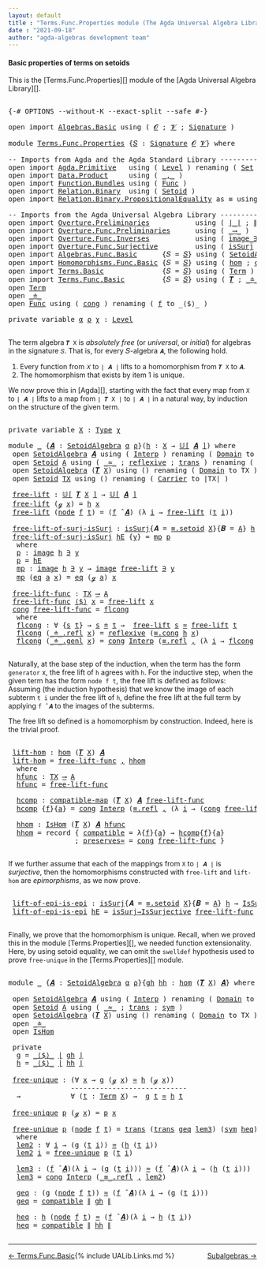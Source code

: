 ```yaml
---
layout: default
title : "Terms.Func.Properties module (The Agda Universal Algebra Library)"
date : "2021-09-18"
author: "agda-algebras development team"
---
```


#### <a id="basic-properties">Basic properties of terms on setoids</a>

This is the [Terms.Func.Properties][] module of the [Agda Universal Algebra Library][].

<pre class="Agda">

<a id="338" class="Symbol">{-#</a> <a id="342" class="Keyword">OPTIONS</a> <a id="350" class="Pragma">--without-K</a> <a id="362" class="Pragma">--exact-split</a> <a id="376" class="Pragma">--safe</a> <a id="383" class="Symbol">#-}</a>

<a id="388" class="Keyword">open</a> <a id="393" class="Keyword">import</a> <a id="400" href="Algebras.Basic.html" class="Module">Algebras.Basic</a> <a id="415" class="Keyword">using</a> <a id="421" class="Symbol">(</a> <a id="423" href="Algebras.Basic.html#1130" class="Generalizable">𝓞</a> <a id="425" class="Symbol">;</a> <a id="427" href="Algebras.Basic.html#1132" class="Generalizable">𝓥</a> <a id="429" class="Symbol">;</a> <a id="431" href="Algebras.Basic.html#3858" class="Function">Signature</a> <a id="441" class="Symbol">)</a>

<a id="444" class="Keyword">module</a> <a id="451" href="Terms.Func.Properties.html" class="Module">Terms.Func.Properties</a> <a id="473" class="Symbol">{</a><a id="474" href="Terms.Func.Properties.html#474" class="Bound">𝑆</a> <a id="476" class="Symbol">:</a> <a id="478" href="Algebras.Basic.html#3858" class="Function">Signature</a> <a id="488" href="Algebras.Basic.html#1130" class="Generalizable">𝓞</a> <a id="490" href="Algebras.Basic.html#1132" class="Generalizable">𝓥</a><a id="491" class="Symbol">}</a> <a id="493" class="Keyword">where</a>

<a id="500" class="Comment">-- Imports from Agda and the Agda Standard Library ---------------------</a>
<a id="573" class="Keyword">open</a> <a id="578" class="Keyword">import</a> <a id="585" href="Agda.Primitive.html" class="Module">Agda.Primitive</a>   <a id="602" class="Keyword">using</a> <a id="608" class="Symbol">(</a> <a id="610" href="Agda.Primitive.html#597" class="Postulate">Level</a> <a id="616" class="Symbol">)</a> <a id="618" class="Keyword">renaming</a> <a id="627" class="Symbol">(</a> <a id="629" href="Agda.Primitive.html#326" class="Primitive">Set</a> <a id="633" class="Symbol">to</a> <a id="636" class="Primitive">Type</a> <a id="641" class="Symbol">)</a>
<a id="643" class="Keyword">open</a> <a id="648" class="Keyword">import</a> <a id="655" href="Data.Product.html" class="Module">Data.Product</a>     <a id="672" class="Keyword">using</a> <a id="678" class="Symbol">(</a> <a id="680" href="Agda.Builtin.Sigma.html#236" class="InductiveConstructor Operator">_,_</a> <a id="684" class="Symbol">)</a>
<a id="686" class="Keyword">open</a> <a id="691" class="Keyword">import</a> <a id="698" href="Function.Bundles.html" class="Module">Function.Bundles</a> <a id="715" class="Keyword">using</a> <a id="721" class="Symbol">(</a> <a id="723" href="Function.Bundles.html#1868" class="Record">Func</a> <a id="728" class="Symbol">)</a>
<a id="730" class="Keyword">open</a> <a id="735" class="Keyword">import</a> <a id="742" href="Relation.Binary.html" class="Module">Relation.Binary</a>  <a id="759" class="Keyword">using</a> <a id="765" class="Symbol">(</a> <a id="767" href="Relation.Binary.Bundles.html#1009" class="Record">Setoid</a> <a id="774" class="Symbol">)</a>
<a id="776" class="Keyword">open</a> <a id="781" class="Keyword">import</a> <a id="788" href="Relation.Binary.PropositionalEquality.html" class="Module">Relation.Binary.PropositionalEquality</a> <a id="826" class="Symbol">as</a> <a id="829" class="Module">≡</a> <a id="831" class="Keyword">using</a> <a id="837" class="Symbol">(</a><a id="838" href="Agda.Builtin.Equality.html#151" class="Datatype Operator">_≡_</a><a id="841" class="Symbol">)</a>

<a id="844" class="Comment">-- Imports from the Agda Universal Algebra Library ------------------------------------------------</a>
<a id="944" class="Keyword">open</a> <a id="949" class="Keyword">import</a> <a id="956" href="Overture.Preliminaries.html" class="Module">Overture.Preliminaries</a>           <a id="989" class="Keyword">using</a> <a id="995" class="Symbol">(</a> <a id="997" href="Overture.Preliminaries.html#4383" class="Function Operator">∣_∣</a> <a id="1001" class="Symbol">;</a> <a id="1003" href="Overture.Preliminaries.html#4421" class="Function Operator">∥_∥</a> <a id="1007" class="Symbol">)</a>
<a id="1009" class="Keyword">open</a> <a id="1014" class="Keyword">import</a> <a id="1021" href="Overture.Func.Preliminaries.html" class="Module">Overture.Func.Preliminaries</a>      <a id="1054" class="Keyword">using</a> <a id="1060" class="Symbol">(</a> <a id="1062" href="Overture.Func.Preliminaries.html#803" class="Function Operator">_⟶_</a> <a id="1066" class="Symbol">)</a>
<a id="1068" class="Keyword">open</a> <a id="1073" class="Keyword">import</a> <a id="1080" href="Overture.Func.Inverses.html" class="Module">Overture.Func.Inverses</a>           <a id="1113" class="Keyword">using</a> <a id="1119" class="Symbol">(</a> <a id="1121" href="Overture.Func.Inverses.html#1645" class="Datatype Operator">image_∋_</a> <a id="1130" class="Symbol">;</a> <a id="1132" href="Overture.Func.Inverses.html#1698" class="InductiveConstructor">eq</a> <a id="1135" class="Symbol">)</a>
<a id="1137" class="Keyword">open</a> <a id="1142" class="Keyword">import</a> <a id="1149" href="Overture.Func.Surjective.html" class="Module">Overture.Func.Surjective</a>         <a id="1182" class="Keyword">using</a> <a id="1188" class="Symbol">(</a> <a id="1190" href="Overture.Func.Surjective.html#1694" class="Function">isSurj</a> <a id="1197" class="Symbol">;</a> <a id="1199" href="Overture.Func.Surjective.html#1782" class="Function">IsSurjective</a> <a id="1212" class="Symbol">;</a> <a id="1214" href="Overture.Func.Surjective.html#1891" class="Function">isSurj→IsSurjective</a> <a id="1234" class="Symbol">)</a>
<a id="1236" class="Keyword">open</a> <a id="1241" class="Keyword">import</a> <a id="1248" href="Algebras.Func.Basic.html" class="Module">Algebras.Func.Basic</a>      <a id="1273" class="Symbol">{</a><a id="1274" class="Argument">𝑆</a> <a id="1276" class="Symbol">=</a> <a id="1278" href="Terms.Func.Properties.html#474" class="Bound">𝑆</a><a id="1279" class="Symbol">}</a> <a id="1281" class="Keyword">using</a> <a id="1287" class="Symbol">(</a> <a id="1289" href="Algebras.Func.Basic.html#2875" class="Record">SetoidAlgebra</a> <a id="1303" class="Symbol">;</a> <a id="1305" href="Algebras.Func.Basic.html#3639" class="Function Operator">𝕌[_]</a> <a id="1310" class="Symbol">;</a> <a id="1312" href="Algebras.Func.Basic.html#4078" class="Function Operator">_̂_</a> <a id="1316" class="Symbol">)</a>
<a id="1318" class="Keyword">open</a> <a id="1323" class="Keyword">import</a> <a id="1330" href="Homomorphisms.Func.Basic.html" class="Module">Homomorphisms.Func.Basic</a> <a id="1355" class="Symbol">{</a><a id="1356" class="Argument">𝑆</a> <a id="1358" class="Symbol">=</a> <a id="1360" href="Terms.Func.Properties.html#474" class="Bound">𝑆</a><a id="1361" class="Symbol">}</a> <a id="1363" class="Keyword">using</a> <a id="1369" class="Symbol">(</a> <a id="1371" href="Homomorphisms.Func.Basic.html#2125" class="Function">hom</a> <a id="1375" class="Symbol">;</a> <a id="1377" href="Homomorphisms.Func.Basic.html#1849" class="Function">compatible-map</a> <a id="1392" class="Symbol">;</a> <a id="1394" href="Homomorphisms.Func.Basic.html#1999" class="Record">IsHom</a> <a id="1400" class="Symbol">)</a>
<a id="1402" class="Keyword">open</a> <a id="1407" class="Keyword">import</a> <a id="1414" href="Terms.Basic.html" class="Module">Terms.Basic</a>              <a id="1439" class="Symbol">{</a><a id="1440" class="Argument">𝑆</a> <a id="1442" class="Symbol">=</a> <a id="1444" href="Terms.Func.Properties.html#474" class="Bound">𝑆</a><a id="1445" class="Symbol">}</a> <a id="1447" class="Keyword">using</a> <a id="1453" class="Symbol">(</a> <a id="1455" href="Terms.Basic.html#1991" class="Datatype">Term</a> <a id="1460" class="Symbol">)</a>
<a id="1462" class="Keyword">open</a> <a id="1467" class="Keyword">import</a> <a id="1474" href="Terms.Func.Basic.html" class="Module">Terms.Func.Basic</a>         <a id="1499" class="Symbol">{</a><a id="1500" class="Argument">𝑆</a> <a id="1502" class="Symbol">=</a> <a id="1504" href="Terms.Func.Properties.html#474" class="Bound">𝑆</a><a id="1505" class="Symbol">}</a> <a id="1507" class="Keyword">using</a> <a id="1513" class="Symbol">(</a> <a id="1515" href="Terms.Func.Basic.html#2922" class="Function">𝑻</a> <a id="1517" class="Symbol">;</a> <a id="1519" href="Terms.Func.Basic.html#2025" class="Datatype Operator">_≐_</a>  <a id="1524" class="Symbol">;</a> <a id="1526" href="Terms.Func.Basic.html#2262" class="Function">≐-isRefl</a> <a id="1535" class="Symbol">)</a>
<a id="1537" class="Keyword">open</a> <a id="1542" href="Terms.Basic.html#1991" class="Module">Term</a>
<a id="1547" class="Keyword">open</a> <a id="1552" href="Terms.Func.Basic.html#2025" class="Module Operator">_≐_</a>
<a id="1556" class="Keyword">open</a> <a id="1561" href="Function.Bundles.html#1868" class="Module">Func</a> <a id="1566" class="Keyword">using</a> <a id="1572" class="Symbol">(</a> <a id="1574" href="Function.Bundles.html#1938" class="Field">cong</a> <a id="1579" class="Symbol">)</a> <a id="1581" class="Keyword">renaming</a> <a id="1590" class="Symbol">(</a> <a id="1592" href="Function.Bundles.html#1919" class="Field">f</a> <a id="1594" class="Symbol">to</a> <a id="1597" class="Field">_⟨$⟩_</a> <a id="1603" class="Symbol">)</a>

<a id="1606" class="Keyword">private</a> <a id="1614" class="Keyword">variable</a> <a id="1623" href="Terms.Func.Properties.html#1623" class="Generalizable">α</a> <a id="1625" href="Terms.Func.Properties.html#1625" class="Generalizable">ρ</a> <a id="1627" href="Terms.Func.Properties.html#1627" class="Generalizable">χ</a> <a id="1629" class="Symbol">:</a> <a id="1631" href="Agda.Primitive.html#597" class="Postulate">Level</a>

</pre>

The term algebra `𝑻 X` is *absolutely free* (or *universal*, or *initial*) for algebras in the signature `𝑆`. That is, for every 𝑆-algebra `𝑨`, the following hold.

1. Every function from `𝑋` to `∣ 𝑨 ∣` lifts to a homomorphism from `𝑻 X` to `𝑨`.
2. The homomorphism that exists by item 1 is unique.

We now prove this in [Agda][], starting with the fact that every map from `X` to `∣ 𝑨 ∣` lifts to a map from `∣ 𝑻 X ∣` to `∣ 𝑨 ∣` in a natural way, by induction on the structure of the given term.

<pre class="Agda">

<a id="2162" class="Keyword">private</a> <a id="2170" class="Keyword">variable</a> <a id="2179" href="Terms.Func.Properties.html#2179" class="Generalizable">X</a> <a id="2181" class="Symbol">:</a> <a id="2183" href="Terms.Func.Properties.html#636" class="Primitive">Type</a> <a id="2188" href="Terms.Func.Properties.html#1627" class="Generalizable">χ</a>

<a id="2191" class="Keyword">module</a> <a id="2198" href="Terms.Func.Properties.html#2198" class="Module">_</a> <a id="2200" class="Symbol">{</a><a id="2201" href="Terms.Func.Properties.html#2201" class="Bound">𝑨</a> <a id="2203" class="Symbol">:</a> <a id="2205" href="Algebras.Func.Basic.html#2875" class="Record">SetoidAlgebra</a> <a id="2219" href="Terms.Func.Properties.html#1623" class="Generalizable">α</a> <a id="2221" href="Terms.Func.Properties.html#1625" class="Generalizable">ρ</a><a id="2222" class="Symbol">}(</a><a id="2224" href="Terms.Func.Properties.html#2224" class="Bound">h</a> <a id="2226" class="Symbol">:</a> <a id="2228" href="Terms.Func.Properties.html#2179" class="Generalizable">X</a> <a id="2230" class="Symbol">→</a> <a id="2232" href="Algebras.Func.Basic.html#3639" class="Function Operator">𝕌[</a> <a id="2235" href="Terms.Func.Properties.html#2201" class="Bound">𝑨</a> <a id="2237" href="Algebras.Func.Basic.html#3639" class="Function Operator">]</a><a id="2238" class="Symbol">)</a> <a id="2240" class="Keyword">where</a>
 <a id="2247" class="Keyword">open</a> <a id="2252" href="Algebras.Func.Basic.html#2875" class="Module">SetoidAlgebra</a> <a id="2266" href="Terms.Func.Properties.html#2201" class="Bound">𝑨</a> <a id="2268" class="Keyword">using</a> <a id="2274" class="Symbol">(</a> <a id="2276" href="Algebras.Func.Basic.html#2960" class="Field">Interp</a> <a id="2283" class="Symbol">)</a> <a id="2285" class="Keyword">renaming</a> <a id="2294" class="Symbol">(</a> <a id="2296" href="Algebras.Func.Basic.html#2938" class="Field">Domain</a> <a id="2303" class="Symbol">to</a> <a id="2306" class="Field">A</a> <a id="2308" class="Symbol">)</a>
 <a id="2311" class="Keyword">open</a> <a id="2316" href="Relation.Binary.Bundles.html#1009" class="Module">Setoid</a> <a id="2323" href="Terms.Func.Properties.html#2306" class="Function">A</a> <a id="2325" class="Keyword">using</a> <a id="2331" class="Symbol">(</a> <a id="2333" href="Relation.Binary.Bundles.html#1098" class="Field Operator">_≈_</a> <a id="2337" class="Symbol">;</a> <a id="2339" href="Relation.Binary.Structures.html#1646" class="Function">reflexive</a> <a id="2349" class="Symbol">;</a> <a id="2351" href="Relation.Binary.Structures.html#1620" class="Function">trans</a> <a id="2357" class="Symbol">)</a> <a id="2359" class="Keyword">renaming</a> <a id="2368" class="Symbol">(</a> <a id="2370" href="Relation.Binary.Bundles.html#1072" class="Field">Carrier</a> <a id="2378" class="Symbol">to</a> <a id="2381" class="Field">∣A∣</a> <a id="2385" class="Symbol">)</a>
 <a id="2388" class="Keyword">open</a> <a id="2393" href="Algebras.Func.Basic.html#2875" class="Module">SetoidAlgebra</a> <a id="2407" class="Symbol">(</a><a id="2408" href="Terms.Func.Basic.html#2922" class="Function">𝑻</a> <a id="2410" href="Terms.Func.Properties.html#2228" class="Bound">X</a><a id="2411" class="Symbol">)</a> <a id="2413" class="Keyword">using</a> <a id="2419" class="Symbol">()</a> <a id="2422" class="Keyword">renaming</a> <a id="2431" class="Symbol">(</a> <a id="2433" href="Algebras.Func.Basic.html#2938" class="Field">Domain</a> <a id="2440" class="Symbol">to</a> <a id="2443" class="Field">TX</a> <a id="2446" class="Symbol">)</a>
 <a id="2449" class="Keyword">open</a> <a id="2454" href="Relation.Binary.Bundles.html#1009" class="Module">Setoid</a> <a id="2461" href="Terms.Func.Properties.html#2443" class="Function">TX</a> <a id="2464" class="Keyword">using</a> <a id="2470" class="Symbol">()</a> <a id="2473" class="Keyword">renaming</a> <a id="2482" class="Symbol">(</a> <a id="2484" href="Relation.Binary.Bundles.html#1072" class="Field">Carrier</a> <a id="2492" class="Symbol">to</a> <a id="2495" class="Field">∣TX∣</a> <a id="2500" class="Symbol">)</a>

 <a id="2504" href="Terms.Func.Properties.html#2504" class="Function">free-lift</a> <a id="2514" class="Symbol">:</a> <a id="2516" href="Algebras.Func.Basic.html#3639" class="Function Operator">𝕌[</a> <a id="2519" href="Terms.Func.Basic.html#2922" class="Function">𝑻</a> <a id="2521" href="Terms.Func.Properties.html#2228" class="Bound">X</a> <a id="2523" href="Algebras.Func.Basic.html#3639" class="Function Operator">]</a> <a id="2525" class="Symbol">→</a> <a id="2527" href="Algebras.Func.Basic.html#3639" class="Function Operator">𝕌[</a> <a id="2530" href="Terms.Func.Properties.html#2201" class="Bound">𝑨</a> <a id="2532" href="Algebras.Func.Basic.html#3639" class="Function Operator">]</a>
 <a id="2535" href="Terms.Func.Properties.html#2504" class="Function">free-lift</a> <a id="2545" class="Symbol">(</a><a id="2546" href="Terms.Basic.html#2032" class="InductiveConstructor">ℊ</a> <a id="2548" href="Terms.Func.Properties.html#2548" class="Bound">x</a><a id="2549" class="Symbol">)</a> <a id="2551" class="Symbol">=</a> <a id="2553" href="Terms.Func.Properties.html#2224" class="Bound">h</a> <a id="2555" href="Terms.Func.Properties.html#2548" class="Bound">x</a>
 <a id="2558" href="Terms.Func.Properties.html#2504" class="Function">free-lift</a> <a id="2568" class="Symbol">(</a><a id="2569" href="Terms.Basic.html#2074" class="InductiveConstructor">node</a> <a id="2574" href="Terms.Func.Properties.html#2574" class="Bound">f</a> <a id="2576" href="Terms.Func.Properties.html#2576" class="Bound">t</a><a id="2577" class="Symbol">)</a> <a id="2579" class="Symbol">=</a> <a id="2581" class="Symbol">(</a><a id="2582" href="Terms.Func.Properties.html#2574" class="Bound">f</a> <a id="2584" href="Algebras.Func.Basic.html#4078" class="Function Operator">̂</a> <a id="2586" href="Terms.Func.Properties.html#2201" class="Bound">𝑨</a><a id="2587" class="Symbol">)</a> <a id="2589" class="Symbol">(λ</a> <a id="2592" href="Terms.Func.Properties.html#2592" class="Bound">i</a> <a id="2594" class="Symbol">→</a> <a id="2596" href="Terms.Func.Properties.html#2504" class="Function">free-lift</a> <a id="2606" class="Symbol">(</a><a id="2607" href="Terms.Func.Properties.html#2576" class="Bound">t</a> <a id="2609" href="Terms.Func.Properties.html#2592" class="Bound">i</a><a id="2610" class="Symbol">))</a>

 <a id="2615" href="Terms.Func.Properties.html#2615" class="Function">free-lift-of-surj-isSurj</a> <a id="2640" class="Symbol">:</a> <a id="2642" href="Overture.Func.Surjective.html#1694" class="Function">isSurj</a><a id="2648" class="Symbol">{</a><a id="2649" class="Argument">𝑨</a> <a id="2651" class="Symbol">=</a> <a id="2653" href="Relation.Binary.PropositionalEquality.Properties.html#3972" class="Function">≡.setoid</a> <a id="2662" href="Terms.Func.Properties.html#2228" class="Bound">X</a><a id="2663" class="Symbol">}{</a><a id="2665" class="Argument">𝑩</a> <a id="2667" class="Symbol">=</a> <a id="2669" href="Terms.Func.Properties.html#2306" class="Function">A</a><a id="2670" class="Symbol">}</a> <a id="2672" href="Terms.Func.Properties.html#2224" class="Bound">h</a> <a id="2674" class="Symbol">→</a> <a id="2676" href="Overture.Func.Surjective.html#1694" class="Function">isSurj</a><a id="2682" class="Symbol">{</a><a id="2683" class="Argument">𝑨</a> <a id="2685" class="Symbol">=</a> <a id="2687" href="Terms.Func.Properties.html#2443" class="Function">TX</a><a id="2689" class="Symbol">}{</a><a id="2691" class="Argument">𝑩</a> <a id="2693" class="Symbol">=</a> <a id="2695" href="Terms.Func.Properties.html#2306" class="Function">A</a><a id="2696" class="Symbol">}</a> <a id="2698" href="Terms.Func.Properties.html#2504" class="Function">free-lift</a>
 <a id="2709" href="Terms.Func.Properties.html#2615" class="Function">free-lift-of-surj-isSurj</a> <a id="2734" href="Terms.Func.Properties.html#2734" class="Bound">hE</a> <a id="2737" class="Symbol">{</a><a id="2738" href="Terms.Func.Properties.html#2738" class="Bound">y</a><a id="2739" class="Symbol">}</a> <a id="2741" class="Symbol">=</a> <a id="2743" href="Terms.Func.Properties.html#2785" class="Function">mp</a> <a id="2746" href="Terms.Func.Properties.html#2758" class="Function">p</a>
  <a id="2750" class="Keyword">where</a>
  <a id="2758" href="Terms.Func.Properties.html#2758" class="Function">p</a> <a id="2760" class="Symbol">:</a> <a id="2762" href="Overture.Func.Inverses.html#1645" class="Datatype Operator">image</a> <a id="2768" href="Terms.Func.Properties.html#2224" class="Bound">h</a> <a id="2770" href="Overture.Func.Inverses.html#1645" class="Datatype Operator">∋</a> <a id="2772" href="Terms.Func.Properties.html#2738" class="Bound">y</a>
  <a id="2776" href="Terms.Func.Properties.html#2758" class="Function">p</a> <a id="2778" class="Symbol">=</a> <a id="2780" href="Terms.Func.Properties.html#2734" class="Bound">hE</a>
  <a id="2785" href="Terms.Func.Properties.html#2785" class="Function">mp</a> <a id="2788" class="Symbol">:</a> <a id="2790" href="Overture.Func.Inverses.html#1645" class="Datatype Operator">image</a> <a id="2796" href="Terms.Func.Properties.html#2224" class="Bound">h</a> <a id="2798" href="Overture.Func.Inverses.html#1645" class="Datatype Operator">∋</a> <a id="2800" href="Terms.Func.Properties.html#2738" class="Bound">y</a> <a id="2802" class="Symbol">→</a> <a id="2804" href="Overture.Func.Inverses.html#1645" class="Datatype Operator">image</a> <a id="2810" href="Terms.Func.Properties.html#2504" class="Function">free-lift</a> <a id="2820" href="Overture.Func.Inverses.html#1645" class="Datatype Operator">∋</a> <a id="2822" href="Terms.Func.Properties.html#2738" class="Bound">y</a>
  <a id="2826" href="Terms.Func.Properties.html#2785" class="Function">mp</a> <a id="2829" class="Symbol">(</a><a id="2830" href="Overture.Func.Inverses.html#1698" class="InductiveConstructor">eq</a> <a id="2833" href="Terms.Func.Properties.html#2833" class="Bound">a</a> <a id="2835" href="Terms.Func.Properties.html#2835" class="Bound">x</a><a id="2836" class="Symbol">)</a> <a id="2838" class="Symbol">=</a> <a id="2840" href="Overture.Func.Inverses.html#1698" class="InductiveConstructor">eq</a> <a id="2843" class="Symbol">(</a><a id="2844" href="Terms.Basic.html#2032" class="InductiveConstructor">ℊ</a> <a id="2846" href="Terms.Func.Properties.html#2833" class="Bound">a</a><a id="2847" class="Symbol">)</a> <a id="2849" href="Terms.Func.Properties.html#2835" class="Bound">x</a>

 <a id="2853" href="Terms.Func.Properties.html#2853" class="Function">free-lift-func</a> <a id="2868" class="Symbol">:</a> <a id="2870" href="Terms.Func.Properties.html#2443" class="Function">TX</a> <a id="2873" href="Overture.Func.Preliminaries.html#803" class="Function Operator">⟶</a> <a id="2875" href="Terms.Func.Properties.html#2306" class="Function">A</a>
 <a id="2878" href="Terms.Func.Properties.html#2853" class="Function">free-lift-func</a> <a id="2893" href="Terms.Func.Properties.html#1597" class="Field Operator">⟨$⟩</a> <a id="2897" href="Terms.Func.Properties.html#2897" class="Bound">x</a> <a id="2899" class="Symbol">=</a> <a id="2901" href="Terms.Func.Properties.html#2504" class="Function">free-lift</a> <a id="2911" href="Terms.Func.Properties.html#2897" class="Bound">x</a>
 <a id="2914" href="Function.Bundles.html#1938" class="Field">cong</a> <a id="2919" href="Terms.Func.Properties.html#2853" class="Function">free-lift-func</a> <a id="2934" class="Symbol">=</a> <a id="2936" href="Terms.Func.Properties.html#2953" class="Function">flcong</a>
  <a id="2945" class="Keyword">where</a>
  <a id="2953" href="Terms.Func.Properties.html#2953" class="Function">flcong</a> <a id="2960" class="Symbol">:</a> <a id="2962" class="Symbol">∀</a> <a id="2964" class="Symbol">{</a><a id="2965" href="Terms.Func.Properties.html#2965" class="Bound">s</a> <a id="2967" href="Terms.Func.Properties.html#2967" class="Bound">t</a><a id="2968" class="Symbol">}</a> <a id="2970" class="Symbol">→</a> <a id="2972" href="Terms.Func.Properties.html#2965" class="Bound">s</a> <a id="2974" href="Terms.Func.Basic.html#2025" class="Datatype Operator">≐</a> <a id="2976" href="Terms.Func.Properties.html#2967" class="Bound">t</a> <a id="2978" class="Symbol">→</a>  <a id="2981" href="Terms.Func.Properties.html#2504" class="Function">free-lift</a> <a id="2991" href="Terms.Func.Properties.html#2965" class="Bound">s</a> <a id="2993" href="Relation.Binary.Bundles.html#1098" class="Function Operator">≈</a> <a id="2995" href="Terms.Func.Properties.html#2504" class="Function">free-lift</a> <a id="3005" href="Terms.Func.Properties.html#2967" class="Bound">t</a>
  <a id="3009" href="Terms.Func.Properties.html#2953" class="Function">flcong</a> <a id="3016" class="Symbol">(</a><a id="3017" href="Terms.Func.Basic.html#2069" class="InductiveConstructor">_≐_.refl</a> <a id="3026" href="Terms.Func.Properties.html#3026" class="Bound">x</a><a id="3027" class="Symbol">)</a> <a id="3029" class="Symbol">=</a> <a id="3031" href="Relation.Binary.Structures.html#1646" class="Function">reflexive</a> <a id="3041" class="Symbol">(</a><a id="3042" href="Relation.Binary.PropositionalEquality.Core.html#1130" class="Function">≡.cong</a> <a id="3049" href="Terms.Func.Properties.html#2224" class="Bound">h</a> <a id="3051" href="Terms.Func.Properties.html#3026" class="Bound">x</a><a id="3052" class="Symbol">)</a>
  <a id="3056" href="Terms.Func.Properties.html#2953" class="Function">flcong</a> <a id="3063" class="Symbol">(</a><a id="3064" href="Terms.Func.Basic.html#2112" class="InductiveConstructor">_≐_.genl</a> <a id="3073" href="Terms.Func.Properties.html#3073" class="Bound">x</a><a id="3074" class="Symbol">)</a> <a id="3076" class="Symbol">=</a> <a id="3078" href="Function.Bundles.html#1938" class="Field">cong</a> <a id="3083" href="Algebras.Func.Basic.html#2960" class="Function">Interp</a> <a id="3090" class="Symbol">(</a><a id="3091" href="Agda.Builtin.Equality.html#208" class="InductiveConstructor">≡.refl</a> <a id="3098" href="Agda.Builtin.Sigma.html#236" class="InductiveConstructor Operator">,</a> <a id="3100" class="Symbol">(λ</a> <a id="3103" href="Terms.Func.Properties.html#3103" class="Bound">i</a> <a id="3105" class="Symbol">→</a> <a id="3107" href="Terms.Func.Properties.html#2953" class="Function">flcong</a> <a id="3114" class="Symbol">(</a><a id="3115" href="Terms.Func.Properties.html#3073" class="Bound">x</a> <a id="3117" href="Terms.Func.Properties.html#3103" class="Bound">i</a><a id="3118" class="Symbol">)))</a>

</pre>

Naturally, at the base step of the induction, when the term has the form `generator`
x, the free lift of `h` agrees with `h`.  For the inductive step, when the
given term has the form `node f t`, the free lift is defined as
follows: Assuming (the induction hypothesis) that we know the image of each
subterm `t i` under the free lift of `h`, define the free lift at the
full term by applying `f ̂ 𝑨` to the images of the subterms.

The free lift so defined is a homomorphism by construction. Indeed, here is the trivial proof.

<pre class="Agda">

 <a id="3678" href="Terms.Func.Properties.html#3678" class="Function">lift-hom</a> <a id="3687" class="Symbol">:</a> <a id="3689" href="Homomorphisms.Func.Basic.html#2125" class="Function">hom</a> <a id="3693" class="Symbol">(</a><a id="3694" href="Terms.Func.Basic.html#2922" class="Function">𝑻</a> <a id="3696" href="Terms.Func.Properties.html#2228" class="Bound">X</a><a id="3697" class="Symbol">)</a> <a id="3699" href="Terms.Func.Properties.html#2201" class="Bound">𝑨</a>
 <a id="3702" href="Terms.Func.Properties.html#3678" class="Function">lift-hom</a> <a id="3711" class="Symbol">=</a> <a id="3713" href="Terms.Func.Properties.html#2853" class="Function">free-lift-func</a> <a id="3728" href="Agda.Builtin.Sigma.html#236" class="InductiveConstructor Operator">,</a> <a id="3730" href="Terms.Func.Properties.html#3921" class="Function">hhom</a>
  <a id="3737" class="Keyword">where</a>
  <a id="3745" href="Terms.Func.Properties.html#3745" class="Function">hfunc</a> <a id="3751" class="Symbol">:</a> <a id="3753" href="Terms.Func.Properties.html#2443" class="Function">TX</a> <a id="3756" href="Overture.Func.Preliminaries.html#803" class="Function Operator">⟶</a> <a id="3758" href="Terms.Func.Properties.html#2306" class="Function">A</a>
  <a id="3762" href="Terms.Func.Properties.html#3745" class="Function">hfunc</a> <a id="3768" class="Symbol">=</a> <a id="3770" href="Terms.Func.Properties.html#2853" class="Function">free-lift-func</a>

  <a id="3788" href="Terms.Func.Properties.html#3788" class="Function">hcomp</a> <a id="3794" class="Symbol">:</a> <a id="3796" href="Homomorphisms.Func.Basic.html#1849" class="Function">compatible-map</a> <a id="3811" class="Symbol">(</a><a id="3812" href="Terms.Func.Basic.html#2922" class="Function">𝑻</a> <a id="3814" href="Terms.Func.Properties.html#2228" class="Bound">X</a><a id="3815" class="Symbol">)</a> <a id="3817" href="Terms.Func.Properties.html#2201" class="Bound">𝑨</a> <a id="3819" href="Terms.Func.Properties.html#2853" class="Function">free-lift-func</a>
  <a id="3836" href="Terms.Func.Properties.html#3788" class="Function">hcomp</a> <a id="3842" class="Symbol">{</a><a id="3843" href="Terms.Func.Properties.html#3843" class="Bound">f</a><a id="3844" class="Symbol">}{</a><a id="3846" href="Terms.Func.Properties.html#3846" class="Bound">a</a><a id="3847" class="Symbol">}</a> <a id="3849" class="Symbol">=</a> <a id="3851" href="Function.Bundles.html#1938" class="Field">cong</a> <a id="3856" href="Algebras.Func.Basic.html#2960" class="Function">Interp</a> <a id="3863" class="Symbol">(</a><a id="3864" href="Agda.Builtin.Equality.html#208" class="InductiveConstructor">≡.refl</a> <a id="3871" href="Agda.Builtin.Sigma.html#236" class="InductiveConstructor Operator">,</a> <a id="3873" class="Symbol">(λ</a> <a id="3876" href="Terms.Func.Properties.html#3876" class="Bound">i</a> <a id="3878" class="Symbol">→</a> <a id="3880" class="Symbol">(</a><a id="3881" href="Function.Bundles.html#1938" class="Field">cong</a> <a id="3886" href="Terms.Func.Properties.html#2853" class="Function">free-lift-func</a><a id="3900" class="Symbol">){</a><a id="3902" href="Terms.Func.Properties.html#3846" class="Bound">a</a> <a id="3904" href="Terms.Func.Properties.html#3876" class="Bound">i</a><a id="3905" class="Symbol">}</a> <a id="3907" href="Terms.Func.Basic.html#2262" class="Function">≐-isRefl</a><a id="3915" class="Symbol">))</a>

  <a id="3921" href="Terms.Func.Properties.html#3921" class="Function">hhom</a> <a id="3926" class="Symbol">:</a> <a id="3928" href="Homomorphisms.Func.Basic.html#1999" class="Record">IsHom</a> <a id="3934" class="Symbol">(</a><a id="3935" href="Terms.Func.Basic.html#2922" class="Function">𝑻</a> <a id="3937" href="Terms.Func.Properties.html#2228" class="Bound">X</a><a id="3938" class="Symbol">)</a> <a id="3940" href="Terms.Func.Properties.html#2201" class="Bound">𝑨</a> <a id="3942" href="Terms.Func.Properties.html#3745" class="Function">hfunc</a>
  <a id="3950" href="Terms.Func.Properties.html#3921" class="Function">hhom</a> <a id="3955" class="Symbol">=</a> <a id="3957" class="Keyword">record</a> <a id="3964" class="Symbol">{</a> <a id="3966" href="Homomorphisms.Func.Basic.html#2063" class="Field">compatible</a> <a id="3977" class="Symbol">=</a> <a id="3979" class="Symbol">λ{</a><a id="3981" href="Terms.Func.Properties.html#3981" class="Bound">f</a><a id="3982" class="Symbol">}{</a><a id="3984" href="Terms.Func.Properties.html#3984" class="Bound">a</a><a id="3985" class="Symbol">}</a> <a id="3987" class="Symbol">→</a> <a id="3989" href="Terms.Func.Properties.html#3788" class="Function">hcomp</a><a id="3994" class="Symbol">{</a><a id="3995" href="Terms.Func.Properties.html#3981" class="Bound">f</a><a id="3996" class="Symbol">}{</a><a id="3998" href="Terms.Func.Properties.html#3984" class="Bound">a</a><a id="3999" class="Symbol">}</a>
                <a id="4017" class="Symbol">;</a> <a id="4019" href="Homomorphisms.Func.Basic.html#2096" class="Field">preserves≈</a> <a id="4030" class="Symbol">=</a> <a id="4032" href="Function.Bundles.html#1938" class="Field">cong</a> <a id="4037" href="Terms.Func.Properties.html#2853" class="Function">free-lift-func</a> <a id="4052" class="Symbol">}</a>

</pre>

If we further assume that each of the mappings from `X` to `∣ 𝑨 ∣` is *surjective*, then the homomorphisms constructed with `free-lift` and `lift-hom` are *epimorphisms*, as we now prove.

<pre class="Agda">

 <a id="4271" href="Terms.Func.Properties.html#4271" class="Function">lift-of-epi-is-epi</a> <a id="4290" class="Symbol">:</a> <a id="4292" href="Overture.Func.Surjective.html#1694" class="Function">isSurj</a><a id="4298" class="Symbol">{</a><a id="4299" class="Argument">𝑨</a> <a id="4301" class="Symbol">=</a> <a id="4303" href="Relation.Binary.PropositionalEquality.Properties.html#3972" class="Function">≡.setoid</a> <a id="4312" href="Terms.Func.Properties.html#2228" class="Bound">X</a><a id="4313" class="Symbol">}{</a><a id="4315" class="Argument">𝑩</a> <a id="4317" class="Symbol">=</a> <a id="4319" href="Terms.Func.Properties.html#2306" class="Function">A</a><a id="4320" class="Symbol">}</a> <a id="4322" href="Terms.Func.Properties.html#2224" class="Bound">h</a> <a id="4324" class="Symbol">→</a> <a id="4326" href="Overture.Func.Surjective.html#1782" class="Function">IsSurjective</a> <a id="4339" href="Terms.Func.Properties.html#2853" class="Function">free-lift-func</a>
 <a id="4355" href="Terms.Func.Properties.html#4271" class="Function">lift-of-epi-is-epi</a> <a id="4374" href="Terms.Func.Properties.html#4374" class="Bound">hE</a> <a id="4377" class="Symbol">=</a> <a id="4379" href="Overture.Func.Surjective.html#1891" class="Function">isSurj→IsSurjective</a> <a id="4399" href="Terms.Func.Properties.html#2853" class="Function">free-lift-func</a> <a id="4414" class="Symbol">(</a><a id="4415" href="Terms.Func.Properties.html#2615" class="Function">free-lift-of-surj-isSurj</a> <a id="4440" href="Terms.Func.Properties.html#4374" class="Bound">hE</a><a id="4442" class="Symbol">)</a>

</pre>

Finally, we prove that the homomorphism is unique.  Recall, when we proved this in the module [Terms.Properties][], we needed function extensionality. Here, by using setoid equality, we can omit the `swelldef` hypothesis used to prove `free-unique` in the [Terms.Properties][] module.

<pre class="Agda">

<a id="4757" class="Keyword">module</a> <a id="4764" href="Terms.Func.Properties.html#4764" class="Module">_</a> <a id="4766" class="Symbol">{</a><a id="4767" href="Terms.Func.Properties.html#4767" class="Bound">𝑨</a> <a id="4769" class="Symbol">:</a> <a id="4771" href="Algebras.Func.Basic.html#2875" class="Record">SetoidAlgebra</a> <a id="4785" href="Terms.Func.Properties.html#1623" class="Generalizable">α</a> <a id="4787" href="Terms.Func.Properties.html#1625" class="Generalizable">ρ</a><a id="4788" class="Symbol">}{</a><a id="4790" href="Terms.Func.Properties.html#4790" class="Bound">gh</a> <a id="4793" href="Terms.Func.Properties.html#4793" class="Bound">hh</a> <a id="4796" class="Symbol">:</a> <a id="4798" href="Homomorphisms.Func.Basic.html#2125" class="Function">hom</a> <a id="4802" class="Symbol">(</a><a id="4803" href="Terms.Func.Basic.html#2922" class="Function">𝑻</a> <a id="4805" href="Terms.Func.Properties.html#2179" class="Generalizable">X</a><a id="4806" class="Symbol">)</a> <a id="4808" href="Terms.Func.Properties.html#4767" class="Bound">𝑨</a><a id="4809" class="Symbol">}</a> <a id="4811" class="Keyword">where</a>

 <a id="4819" class="Keyword">open</a> <a id="4824" href="Algebras.Func.Basic.html#2875" class="Module">SetoidAlgebra</a> <a id="4838" href="Terms.Func.Properties.html#4767" class="Bound">𝑨</a> <a id="4840" class="Keyword">using</a> <a id="4846" class="Symbol">(</a> <a id="4848" href="Algebras.Func.Basic.html#2960" class="Field">Interp</a> <a id="4855" class="Symbol">)</a> <a id="4857" class="Keyword">renaming</a> <a id="4866" class="Symbol">(</a> <a id="4868" href="Algebras.Func.Basic.html#2938" class="Field">Domain</a> <a id="4875" class="Symbol">to</a> <a id="4878" class="Field">A</a> <a id="4880" class="Symbol">)</a>
 <a id="4883" class="Keyword">open</a> <a id="4888" href="Relation.Binary.Bundles.html#1009" class="Module">Setoid</a> <a id="4895" href="Terms.Func.Properties.html#4878" class="Function">A</a> <a id="4897" class="Keyword">using</a> <a id="4903" class="Symbol">(</a> <a id="4905" href="Relation.Binary.Bundles.html#1098" class="Field Operator">_≈_</a> <a id="4909" class="Symbol">;</a> <a id="4911" href="Relation.Binary.Structures.html#1620" class="Function">trans</a> <a id="4917" class="Symbol">;</a> <a id="4919" href="Relation.Binary.Structures.html#1594" class="Function">sym</a> <a id="4923" class="Symbol">)</a>
 <a id="4926" class="Keyword">open</a> <a id="4931" href="Algebras.Func.Basic.html#2875" class="Module">SetoidAlgebra</a> <a id="4945" class="Symbol">(</a><a id="4946" href="Terms.Func.Basic.html#2922" class="Function">𝑻</a> <a id="4948" href="Terms.Func.Properties.html#4805" class="Bound">X</a><a id="4949" class="Symbol">)</a> <a id="4951" class="Keyword">using</a> <a id="4957" class="Symbol">()</a> <a id="4960" class="Keyword">renaming</a> <a id="4969" class="Symbol">(</a> <a id="4971" href="Algebras.Func.Basic.html#2938" class="Field">Domain</a> <a id="4978" class="Symbol">to</a> <a id="4981" class="Field">TX</a> <a id="4984" class="Symbol">)</a>
 <a id="4987" class="Keyword">open</a> <a id="4992" href="Terms.Func.Basic.html#2025" class="Module Operator">_≐_</a>
 <a id="4997" class="Keyword">open</a> <a id="5002" href="Homomorphisms.Func.Basic.html#1999" class="Module">IsHom</a>

 <a id="5010" class="Keyword">private</a>
  <a id="5020" href="Terms.Func.Properties.html#5020" class="Function">g</a> <a id="5022" class="Symbol">=</a> <a id="5024" href="Terms.Func.Properties.html#1597" class="Field Operator">_⟨$⟩_</a> <a id="5030" href="Overture.Preliminaries.html#4383" class="Function Operator">∣</a> <a id="5032" href="Terms.Func.Properties.html#4790" class="Bound">gh</a> <a id="5035" href="Overture.Preliminaries.html#4383" class="Function Operator">∣</a>
  <a id="5039" href="Terms.Func.Properties.html#5039" class="Function">h</a> <a id="5041" class="Symbol">=</a> <a id="5043" href="Terms.Func.Properties.html#1597" class="Field Operator">_⟨$⟩_</a> <a id="5049" href="Overture.Preliminaries.html#4383" class="Function Operator">∣</a> <a id="5051" href="Terms.Func.Properties.html#4793" class="Bound">hh</a> <a id="5054" href="Overture.Preliminaries.html#4383" class="Function Operator">∣</a>

 <a id="5058" href="Terms.Func.Properties.html#5058" class="Function">free-unique</a> <a id="5070" class="Symbol">:</a> <a id="5072" class="Symbol">(∀</a> <a id="5075" href="Terms.Func.Properties.html#5075" class="Bound">x</a> <a id="5077" class="Symbol">→</a> <a id="5079" href="Terms.Func.Properties.html#5020" class="Function">g</a> <a id="5081" class="Symbol">(</a><a id="5082" href="Terms.Basic.html#2032" class="InductiveConstructor">ℊ</a> <a id="5084" href="Terms.Func.Properties.html#5075" class="Bound">x</a><a id="5085" class="Symbol">)</a> <a id="5087" href="Relation.Binary.Bundles.html#1098" class="Function Operator">≈</a> <a id="5089" href="Terms.Func.Properties.html#5039" class="Function">h</a> <a id="5091" class="Symbol">(</a><a id="5092" href="Terms.Basic.html#2032" class="InductiveConstructor">ℊ</a> <a id="5094" href="Terms.Func.Properties.html#5075" class="Bound">x</a><a id="5095" class="Symbol">))</a>
               <a id="5113" class="Comment">----------------------------</a>
  <a id="5144" class="Symbol">→</a>            <a id="5157" class="Symbol">∀</a> <a id="5159" class="Symbol">(</a><a id="5160" href="Terms.Func.Properties.html#5160" class="Bound">t</a> <a id="5162" class="Symbol">:</a> <a id="5164" href="Terms.Basic.html#1991" class="Datatype">Term</a> <a id="5169" href="Terms.Func.Properties.html#4805" class="Bound">X</a><a id="5170" class="Symbol">)</a> <a id="5172" class="Symbol">→</a>  <a id="5175" href="Terms.Func.Properties.html#5020" class="Function">g</a> <a id="5177" href="Terms.Func.Properties.html#5160" class="Bound">t</a> <a id="5179" href="Relation.Binary.Bundles.html#1098" class="Function Operator">≈</a> <a id="5181" href="Terms.Func.Properties.html#5039" class="Function">h</a> <a id="5183" href="Terms.Func.Properties.html#5160" class="Bound">t</a>

 <a id="5187" href="Terms.Func.Properties.html#5058" class="Function">free-unique</a> <a id="5199" href="Terms.Func.Properties.html#5199" class="Bound">p</a> <a id="5201" class="Symbol">(</a><a id="5202" href="Terms.Basic.html#2032" class="InductiveConstructor">ℊ</a> <a id="5204" href="Terms.Func.Properties.html#5204" class="Bound">x</a><a id="5205" class="Symbol">)</a> <a id="5207" class="Symbol">=</a> <a id="5209" href="Terms.Func.Properties.html#5199" class="Bound">p</a> <a id="5211" href="Terms.Func.Properties.html#5204" class="Bound">x</a>

 <a id="5215" href="Terms.Func.Properties.html#5058" class="Function">free-unique</a> <a id="5227" href="Terms.Func.Properties.html#5227" class="Bound">p</a> <a id="5229" class="Symbol">(</a><a id="5230" href="Terms.Basic.html#2074" class="InductiveConstructor">node</a> <a id="5235" href="Terms.Func.Properties.html#5235" class="Bound">f</a> <a id="5237" href="Terms.Func.Properties.html#5237" class="Bound">t</a><a id="5238" class="Symbol">)</a> <a id="5240" class="Symbol">=</a> <a id="5242" href="Relation.Binary.Structures.html#1620" class="Function">trans</a> <a id="5248" class="Symbol">(</a><a id="5249" href="Relation.Binary.Structures.html#1620" class="Function">trans</a> <a id="5255" href="Terms.Func.Properties.html#5455" class="Function">geq</a> <a id="5259" href="Terms.Func.Properties.html#5354" class="Function">lem3</a><a id="5263" class="Symbol">)</a> <a id="5265" class="Symbol">(</a><a id="5266" href="Relation.Binary.Structures.html#1594" class="Function">sym</a> <a id="5270" href="Terms.Func.Properties.html#5532" class="Function">heq</a><a id="5273" class="Symbol">)</a>
  <a id="5277" class="Keyword">where</a>
  <a id="5285" href="Terms.Func.Properties.html#5285" class="Function">lem2</a> <a id="5290" class="Symbol">:</a> <a id="5292" class="Symbol">∀</a> <a id="5294" href="Terms.Func.Properties.html#5294" class="Bound">i</a> <a id="5296" class="Symbol">→</a> <a id="5298" class="Symbol">(</a><a id="5299" href="Terms.Func.Properties.html#5020" class="Function">g</a> <a id="5301" class="Symbol">(</a><a id="5302" href="Terms.Func.Properties.html#5237" class="Bound">t</a> <a id="5304" href="Terms.Func.Properties.html#5294" class="Bound">i</a><a id="5305" class="Symbol">))</a> <a id="5308" href="Relation.Binary.Bundles.html#1098" class="Function Operator">≈</a> <a id="5310" class="Symbol">(</a><a id="5311" href="Terms.Func.Properties.html#5039" class="Function">h</a> <a id="5313" class="Symbol">(</a><a id="5314" href="Terms.Func.Properties.html#5237" class="Bound">t</a> <a id="5316" href="Terms.Func.Properties.html#5294" class="Bound">i</a><a id="5317" class="Symbol">))</a>
  <a id="5322" href="Terms.Func.Properties.html#5285" class="Function">lem2</a> <a id="5327" href="Terms.Func.Properties.html#5327" class="Bound">i</a> <a id="5329" class="Symbol">=</a> <a id="5331" href="Terms.Func.Properties.html#5058" class="Function">free-unique</a> <a id="5343" href="Terms.Func.Properties.html#5227" class="Bound">p</a> <a id="5345" class="Symbol">(</a><a id="5346" href="Terms.Func.Properties.html#5237" class="Bound">t</a> <a id="5348" href="Terms.Func.Properties.html#5327" class="Bound">i</a><a id="5349" class="Symbol">)</a>

  <a id="5354" href="Terms.Func.Properties.html#5354" class="Function">lem3</a> <a id="5359" class="Symbol">:</a> <a id="5361" class="Symbol">(</a><a id="5362" href="Terms.Func.Properties.html#5235" class="Bound">f</a> <a id="5364" href="Algebras.Func.Basic.html#4078" class="Function Operator">̂</a> <a id="5366" href="Terms.Func.Properties.html#4767" class="Bound">𝑨</a><a id="5367" class="Symbol">)(λ</a> <a id="5371" href="Terms.Func.Properties.html#5371" class="Bound">i</a> <a id="5373" class="Symbol">→</a> <a id="5375" class="Symbol">(</a><a id="5376" href="Terms.Func.Properties.html#5020" class="Function">g</a> <a id="5378" class="Symbol">(</a><a id="5379" href="Terms.Func.Properties.html#5237" class="Bound">t</a> <a id="5381" href="Terms.Func.Properties.html#5371" class="Bound">i</a><a id="5382" class="Symbol">)))</a> <a id="5386" href="Relation.Binary.Bundles.html#1098" class="Function Operator">≈</a> <a id="5388" class="Symbol">(</a><a id="5389" href="Terms.Func.Properties.html#5235" class="Bound">f</a> <a id="5391" href="Algebras.Func.Basic.html#4078" class="Function Operator">̂</a> <a id="5393" href="Terms.Func.Properties.html#4767" class="Bound">𝑨</a><a id="5394" class="Symbol">)(λ</a> <a id="5398" href="Terms.Func.Properties.html#5398" class="Bound">i</a> <a id="5400" class="Symbol">→</a> <a id="5402" class="Symbol">(</a><a id="5403" href="Terms.Func.Properties.html#5039" class="Function">h</a> <a id="5405" class="Symbol">(</a><a id="5406" href="Terms.Func.Properties.html#5237" class="Bound">t</a> <a id="5408" href="Terms.Func.Properties.html#5398" class="Bound">i</a><a id="5409" class="Symbol">)))</a>
  <a id="5415" href="Terms.Func.Properties.html#5354" class="Function">lem3</a> <a id="5420" class="Symbol">=</a> <a id="5422" href="Function.Bundles.html#1938" class="Field">cong</a> <a id="5427" href="Algebras.Func.Basic.html#2960" class="Function">Interp</a> <a id="5434" class="Symbol">(</a><a id="5435" href="Agda.Builtin.Equality.html#208" class="InductiveConstructor">_≡_.refl</a> <a id="5444" href="Agda.Builtin.Sigma.html#236" class="InductiveConstructor Operator">,</a> <a id="5446" href="Terms.Func.Properties.html#5285" class="Function">lem2</a><a id="5450" class="Symbol">)</a>

  <a id="5455" href="Terms.Func.Properties.html#5455" class="Function">geq</a> <a id="5459" class="Symbol">:</a> <a id="5461" class="Symbol">(</a><a id="5462" href="Terms.Func.Properties.html#5020" class="Function">g</a> <a id="5464" class="Symbol">(</a><a id="5465" href="Terms.Basic.html#2074" class="InductiveConstructor">node</a> <a id="5470" href="Terms.Func.Properties.html#5235" class="Bound">f</a> <a id="5472" href="Terms.Func.Properties.html#5237" class="Bound">t</a><a id="5473" class="Symbol">))</a> <a id="5476" href="Relation.Binary.Bundles.html#1098" class="Function Operator">≈</a> <a id="5478" class="Symbol">(</a><a id="5479" href="Terms.Func.Properties.html#5235" class="Bound">f</a> <a id="5481" href="Algebras.Func.Basic.html#4078" class="Function Operator">̂</a> <a id="5483" href="Terms.Func.Properties.html#4767" class="Bound">𝑨</a><a id="5484" class="Symbol">)(λ</a> <a id="5488" href="Terms.Func.Properties.html#5488" class="Bound">i</a> <a id="5490" class="Symbol">→</a> <a id="5492" class="Symbol">(</a><a id="5493" href="Terms.Func.Properties.html#5020" class="Function">g</a> <a id="5495" class="Symbol">(</a><a id="5496" href="Terms.Func.Properties.html#5237" class="Bound">t</a> <a id="5498" href="Terms.Func.Properties.html#5488" class="Bound">i</a><a id="5499" class="Symbol">)))</a>
  <a id="5505" href="Terms.Func.Properties.html#5455" class="Function">geq</a> <a id="5509" class="Symbol">=</a> <a id="5511" href="Homomorphisms.Func.Basic.html#2063" class="Field">compatible</a> <a id="5522" href="Overture.Preliminaries.html#4421" class="Function Operator">∥</a> <a id="5524" href="Terms.Func.Properties.html#4790" class="Bound">gh</a> <a id="5527" href="Overture.Preliminaries.html#4421" class="Function Operator">∥</a>

  <a id="5532" href="Terms.Func.Properties.html#5532" class="Function">heq</a> <a id="5536" class="Symbol">:</a> <a id="5538" href="Terms.Func.Properties.html#5039" class="Function">h</a> <a id="5540" class="Symbol">(</a><a id="5541" href="Terms.Basic.html#2074" class="InductiveConstructor">node</a> <a id="5546" href="Terms.Func.Properties.html#5235" class="Bound">f</a> <a id="5548" href="Terms.Func.Properties.html#5237" class="Bound">t</a><a id="5549" class="Symbol">)</a> <a id="5551" href="Relation.Binary.Bundles.html#1098" class="Function Operator">≈</a> <a id="5553" class="Symbol">(</a><a id="5554" href="Terms.Func.Properties.html#5235" class="Bound">f</a> <a id="5556" href="Algebras.Func.Basic.html#4078" class="Function Operator">̂</a> <a id="5558" href="Terms.Func.Properties.html#4767" class="Bound">𝑨</a><a id="5559" class="Symbol">)(λ</a> <a id="5563" href="Terms.Func.Properties.html#5563" class="Bound">i</a> <a id="5565" class="Symbol">→</a> <a id="5567" href="Terms.Func.Properties.html#5039" class="Function">h</a> <a id="5569" class="Symbol">(</a><a id="5570" href="Terms.Func.Properties.html#5237" class="Bound">t</a> <a id="5572" href="Terms.Func.Properties.html#5563" class="Bound">i</a><a id="5573" class="Symbol">))</a>
  <a id="5578" href="Terms.Func.Properties.html#5532" class="Function">heq</a> <a id="5582" class="Symbol">=</a> <a id="5584" href="Homomorphisms.Func.Basic.html#2063" class="Field">compatible</a> <a id="5595" href="Overture.Preliminaries.html#4421" class="Function Operator">∥</a> <a id="5597" href="Terms.Func.Properties.html#4793" class="Bound">hh</a> <a id="5600" href="Overture.Preliminaries.html#4421" class="Function Operator">∥</a>

</pre>

------------------------------

<span style="float:left;">[← Terms.Func.Basic](Terms.Func.Basic.html)</span>
<span style="float:right;">[Subalgebras →](Subalgebras.html)</span>

{% include UALib.Links.md %}
